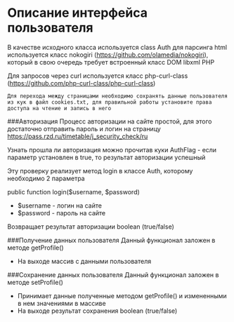 # Описание интерфейса пользователя

В качестве исходного класса используется class Auth
для парсинга html используется класс nokogiri (https://github.com/olamedia/nokogiri), который в свою очередь требует встроенный класс DOM libxml PHP

Для запросов через curl используется класс php-curl-class (https://github.com/php-curl-class/php-curl-class)

```Для перехода между страницами необходимо сохранять данные пользователя из кук в файл cookies.txt, для правильной работы установите права доступа на чтение и запись в него```

###Авторизация
Процесс авторизации на сайте простой, для этого достаточно отправить пароль и логин на страницу https://pass.rzd.ru/timetable/j_security_check/ru

Узнать прошла ли авторизация можно прочитав куки AuthFlag - если параметр установлен в true, то результат авторизации успешный

Эту проверку реализует метод login в классе Auth, которому необходимо 2 параметра

public function login($username, $password)

* $username - логин на сайте
* $password - пароль на сайте

Возвращает результат авторизации boolean (true/false)

###Получение данных пользователя
Данный функционал заложен в методе getProfile()

* На выходе массив с данными пользователя

###Сохранение данных пользователя
Данный функционал заложен в методе setProfile()

* Принимает данные полученные методом getProfile() и измененными в нем значениями в массиве
* На выходе результат сохранения boolean  (true/false)
